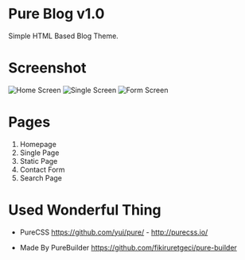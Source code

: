 Pure Blog v1.0
===============

Simple HTML Based Blog Theme.

# Screenshot

![Home Screen](https://github.com/uretgec/pure-blog/raw/screenshot/screen_home.JPG)
![Single Screen](https://github.com/uretgec/pure-blog/raw/screenshot/screen_single.JPG)
![Form Screen](https://github.com/uretgec/pure-blog/raw/screenshot/screen_form.JPG)

# Pages

1. Homepage
2. Single Page
3. Static Page
4. Contact Form
5. Search Page

# Used Wonderful Thing

* PureCSS https://github.com/yui/pure/ - http://purecss.io/

* Made By PureBuilder https://github.com/fikiruretgeci/pure-builder